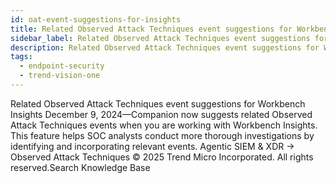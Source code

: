 ```yaml
---
id: oat-event-suggestions-for-insights
title: Related Observed Attack Techniques event suggestions for Workbench Insights
sidebar_label: Related Observed Attack Techniques event suggestions for Workbench Insights
description: Related Observed Attack Techniques event suggestions for Workbench Insights
tags:
  - endpoint-security
  - trend-vision-one
---
```


 Related Observed Attack Techniques event suggestions for Workbench Insights December 9, 2024—Companion now suggests related Observed Attack Techniques events when you are working with Workbench Insights. This feature helps SOC analysts conduct more thorough investigations by identifying and incorporating relevant events. Agentic SIEM & XDR → Observed Attack Techniques © 2025 Trend Micro Incorporated. All rights reserved.Search Knowledge Base